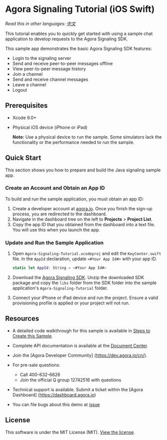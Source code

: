
# Agora Signaling Tutorial (iOS Swift)

*Read this in other languages: [中文](README.zh.md)*

This tutorial enables you to quickly get started with using a sample chat application to develop requests to the Agora Signaling SDK.

This sample app demonstrates the basic Agora Signaling SDK features:

- Login to the signaling server
- Send and receive peer-to-peer messages offline
- View peer-to-peer message history
- Join a channel
- Send and receive channel messages
- Leave a channel
- Logout


## Prerequisites

- Xcode 9.0+
- Physical iOS device (iPhone or iPad)
	
	**Note:** Use a physical device to run the sample. Some simulators lack the functionality or the performance needed to run the sample.


## Quick Start
This section shows you how to prepare and build the Java signaling sample app.

### Create an Account and Obtain an App ID
To build and run the sample application, you must obtain an app ID: 

1. Create a developer account at [agora.io](https://dashboard.agora.io/signin/). Once you finish the sign-up process, you are redirected to the dashboard.
2. Navigate in the dashboard tree on the left to **Projects** > **Project List**.
3. Copy the app ID that you obtained from the dashboard into a text file. You will use this when you launch the app.


### Update and Run the Sample Application 

1. Open `Agora-Signaling-Tutorial.xcodeproj` and edit the `KeyCenter.swift` file. In the `AppId` declaration, update `<#Your App Id#>` with your app ID.

	``` Swift
    static let AppId: String = <#Your App Id#>
	```

2. Download the [Agora Signaling SDK](https://www.agora.io/en/download/). Unzip the downloaded SDK package and copy the `libs` folder from the SDK folder into the sample application's `Agora-Signaling-Tutorial` folder.
			
3. Connect your iPhone or iPad device and run the project. Ensure a valid provisioning profile is applied or your project will not run.


## Resources
* A detailed code walkthrough for this sample is available in [Steps to Create this Sample](./guide.md).
* Complete API documentation is available at the [Document Center](https://docs.agora.io/en/).
* Join the [Agora Developer Community] (https://dev.agora.io/cn/).
* For pre-sale questions:
	- Call 400-632-6626
	- Join the official Q group 12742516 with questions
* Technical support is available. Submit a ticket within the [Agora Dashboard] (https://dashboard.agora.io)

* You can file bugs about this demo at [issue](https://github.com/AgoraIO/Signaling/issues)

## License
This software is under the MIT License (MIT). [View the license](LICENSE.md).